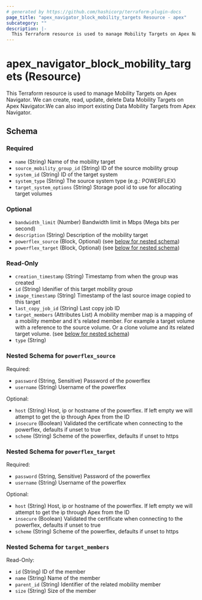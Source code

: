 ```yaml
---
# generated by https://github.com/hashicorp/terraform-plugin-docs
page_title: "apex_navigator_block_mobility_targets Resource - apex"
subcategory: ""
description: |-
  This Terraform resource is used to manage Mobility Targets on Apex Navigator. We can create, read, update, delete Data Mobility Targets on Apex Navigator.We can also import existing Data Mobility Targets from Apex Navigator.
---
```


# apex_navigator_block_mobility_targets (Resource)

This Terraform resource is used to manage Mobility Targets on Apex Navigator. We can create, read, update, delete Data Mobility Targets on Apex Navigator.We can also import existing Data Mobility Targets from Apex Navigator.



<!-- schema generated by tfplugindocs -->
## Schema

### Required

- `name` (String) Name of the mobility target
- `source_mobility_group_id` (String) ID of the source mobility group
- `system_id` (String) ID of the target system
- `system_type` (String) The source system type (e.g.: POWERFLEX)
- `target_system_options` (String) Storage pool id to use for allocating target volumes

### Optional

- `bandwidth_limit` (Number) Bandwidth limit in Mbps (Mega bits per second)
- `description` (String) Description of the mobility target
- `powerflex_source` (Block, Optional) (see [below for nested schema](#nestedblock--powerflex_source))
- `powerflex_target` (Block, Optional) (see [below for nested schema](#nestedblock--powerflex_target))

### Read-Only

- `creation_timestamp` (String) Timestamp from when the group was created
- `id` (String) Idenifier of this target mobility group
- `image_timestamp` (String) Timestamp of the last source image copied to this target
- `last_copy_job_id` (String) Last copy job ID
- `target_members` (Attributes List) A mobility member map is a mapping of a mobility member and it's related member. For example a target volume with a reference to the source volume. Or a clone volume and its related target volume. (see [below for nested schema](#nestedatt--target_members))
- `type` (String)

<a id="nestedblock--powerflex_source"></a>
### Nested Schema for `powerflex_source`

Required:

- `password` (String, Sensitive) Password of the powerflex
- `username` (String) Username of the powerflex

Optional:

- `host` (String) Host, ip or hostname of the powerflex. If left empty we will attempt to get the ip through Apex from the ID
- `insecure` (Boolean) Validated the certificate when connecting to the powerflex, defaults if unset to true
- `scheme` (String) Scheme of the powerflex, defaults if unset to https


<a id="nestedblock--powerflex_target"></a>
### Nested Schema for `powerflex_target`

Required:

- `password` (String, Sensitive) Password of the powerflex
- `username` (String) Username of the powerflex

Optional:

- `host` (String) Host, ip or hostname of the powerflex. If left empty we will attempt to get the ip through Apex from the ID
- `insecure` (Boolean) Validated the certificate when connecting to the powerflex, defaults if unset to true
- `scheme` (String) Scheme of the powerflex, defaults if unset to https


<a id="nestedatt--target_members"></a>
### Nested Schema for `target_members`

Read-Only:

- `id` (String) ID of the member
- `name` (String) Name of the member
- `parent_id` (String) Identifier of the related mobility member
- `size` (String) Size of the member
